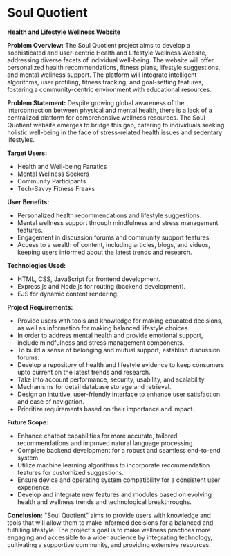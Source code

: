 <h1>Soul Quotient</h1> 

**Health and Lifestyle Wellness Website**

**Problem Overview:**
The Soul Quotient project aims to develop a sophisticated and user-centric Health and Lifestyle Wellness Website, addressing diverse facets of individual well-being. The website will offer personalized health recommendations, fitness plans, lifestyle suggestions, and mental wellness support. The platform will integrate intelligent algorithms, user profiling, fitness tracking, and goal-setting features, fostering a community-centric environment with educational resources.
  
**Problem Statement:**
Despite growing global awareness of the interconnection between physical and mental health, there is a lack of a centralized platform for comprehensive wellness resources. The Soul Quotient website emerges to bridge this gap, catering to individuals seeking holistic well-being in the face of stress-related health issues and sedentary lifestyles.

**Target Users:** 
- Health and Well-being Fanatics
- Mental Wellness Seekers
- Community Participants
- Tech-Savvy Fitness Freaks

**User Benefits:**
- Personalized health recommendations and lifestyle suggestions.
- Mental wellness support through mindfulness and stress management features.
- Engagement in discussion forums and community support features.
- Access to a wealth of content, including articles, blogs, and videos, keeping users informed about the latest trends and research.

**Technologies Used:**
- HTML, CSS, JavaScript for frontend development.
- Express.js and Node.js for routing (backend development).
- EJS for dynamic content rendering.

**Project Requirements:**
- Provide users with tools and knowledge for making educated decisions, as well as information for making balanced lifestyle choices.
- In order to address mental health and provide emotional support, include mindfulness and stress management components.
- To build a sense of belonging and mutual support, establish discussion forums.
- Develop a repository of health and lifestyle evidence to keep consumers upto current on the latest trends and research.
- Take into account performance, security, usability, and scalability.
- Mechanisms for detail database storage and retrieval.
- Design an intuitive, user-friendly interface to enhance user satisfaction and ease of navigation.
- Prioritize requirements based on their importance and impact.

**Future Scope:**
- Enhance chatbot capabilities for more accurate, tailored recommendations and improved natural language processing.
- Complete backend development for a robust and seamless end-to-end system.
- Utilize machine learning algorithms to incorporate recommendation features for customized suggestions.
- Ensure device and operating system compatibility for a consistent user experience.
- Develop and integrate new features and modules based on evolving health and wellness trends and technological breakthroughs.

**Conclusion:**
"Soul Quotient" aims to provide users with knowledge and tools that will allow them to make informed decisions for a balanced and fulfilling lifestyle. The project's goal is to make wellness practices more engaging and accessible to a wider audience by integrating technology, cultivating a supportive community, and providing extensive resources.
